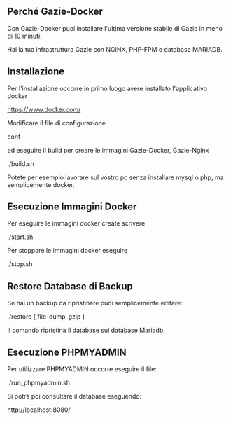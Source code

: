 Perché Gazie-Docker
-------------------

Con Gazie-Docker puoi installare l'ultima versione
stabile di Gazie in meno di 10 minuti.

Hai la tua infrastruttura Gazie con NGINX, PHP-FPM e database MARIADB.


Installazione
------------

Per l'installazione occorre in primo luogo avere installato
l'applicativo docker

https://www.docker.com/


Modificare il file di configurazione

conf

ed eseguire il build per creare le immagini Gazie-Docker, Gazie-Nginx

./build.sh

Potete per esempio lavorare sul vostro pc senza installare mysql o php, ma semplicemente docker.

Esecuzione Immagini Docker
--------------------------

Per eseguire le immagini docker create scrivere

./start.sh

Per stoppare le immagini docker eseguire

./stop.sh


Restore Database di Backup
--------------------------

Se hai un backup da ripristinare puoi semplicemente editare:

./restore [ file-dump-gzip ]

Il comando ripristina il database sul database Mariadb.

Esecuzione PHPMYADMIN
---------------------

Per utilizzare PHPMYADMIN occorre eseguire il file:

./run_phpmyadmin.sh

Si potrà poi consultare il database eseguendo:

http://localhost:8080/


